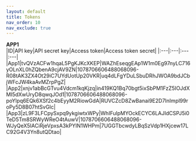 ```yaml
---
layout: default
title: Tokens
nav_order: 10
nav_exclude: true
---
```


**APP1**    
|ID|API key|API secret key|Access token|Access token secret|
|:---|:---|:---|:---|
|App1|tvQVzACFw1hqaL5PgKJKcXKEP|WAZhEseqgEAp1W1m0Eg97nyLC716yOLnXL0hZQbenA9cjAV9ZN|1078706606488068096-R08tAK3ZX4Ot29iC7UYdUotUp20VKR|uq4dLFgYDuLSbuDRhJWOA9bdJCbjWFcJW4kaAvMZrpPgZ|  
|App2|xnjv1abBcGTvu4Vdcm1kqKjzq|in419KQ1Bq70bgt5ixSbPM1FzZ5IOJdXMI5dXwUryD8qwqJOd1|1078706606488068096-poYlpq6EQk6XSf2c4bEyyM2RiowGdA|RUVCZcD8ZwBanai9E2D7InImpl99roPy5D8B07htSvGIc|
|App3|zL9F3LFCpySxpq9ykgiwtxWPy|WhIFuIpMYOckECYC6LAJIdCSPJ5i0TeD5Tm8SRWyWReO4tAuwV|1078706606488068096-WJyQeX5IACiRjeVpxsA3kPYIN1WHPm|7UGGTbcwdyLBqSzVdp1HXjcew17LC92G4V3Yn8utQDtao|
